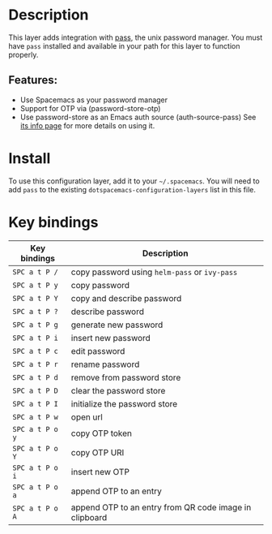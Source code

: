 # Description

This layer adds integration with [pass](http://www.passwordstore.org/),
the unix password manager. You must have `pass` installed and available
in your path for this layer to function properly.

## Features:

-   Use Spacemacs as your password manager
-   Support for OTP via (password-store-otp)
-   Use password-store as an Emacs auth source (auth-source-pass) See
    [its info
    page](https://www.gnu.org/software/emacs/manual/html_node/auth/The-Unix-password-store.html)
    for more details on using it.

# Install

To use this configuration layer, add it to your `~/.spacemacs`. You will
need to add `pass` to the existing `dotspacemacs-configuration-layers`
list in this file.

# Key bindings

| Key bindings    | Description                                            |
|-----------------|--------------------------------------------------------|
| `SPC a t P /`   | copy password using `helm-pass` or `ivy-pass`          |
| `SPC a t P y`   | copy password                                          |
| `SPC a t P Y`   | copy and describe password                             |
| `SPC a t P ?`   | describe password                                      |
| `SPC a t P g`   | generate new password                                  |
| `SPC a t P i`   | insert new password                                    |
| `SPC a t P c`   | edit password                                          |
| `SPC a t P r`   | rename password                                        |
| `SPC a t P d`   | remove from password store                             |
| `SPC a t P D`   | clear the password store                               |
| `SPC a t P I`   | initialize the password store                          |
| `SPC a t P w`   | open url                                               |
| `SPC a t P o y` | copy OTP token                                         |
| `SPC a t P o Y` | copy OTP URI                                           |
| `SPC a t P o i` | insert new OTP                                         |
| `SPC a t P o a` | append OTP to an entry                                 |
| `SPC a t P o A` | append OTP to an entry from QR code image in clipboard |
